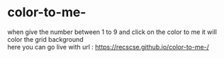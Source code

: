 # color-to-me-
when give the number between 1 to 9 and click on the color to me it will color the grid background  
here you can go live with url : https://recscse.github.io/color-to-me-/
